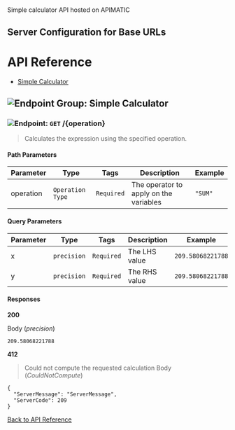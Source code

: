 # 

Simple calculator API hosted on APIMATIC



## Server Configuration for Base URLs







# <a name="api_reference"></a>API Reference

* [Simple Calculator](#simple_calculator)

## <a name="simple_calculator"></a>![Endpoint Group: ](https://apidocs.io/img/class.png "Simple Calculator") Simple Calculator


### <a name="calculate"></a>![Endpoint: ](https://apidocs.io/img/method.png "Calculate") `GET` /{operation}

> Calculates the expression using the specified operation.



#### Path Parameters
| Parameter | Type | Tags | Description | Example |
|-----------|------| ---- |-------------| ------- |
| operation | `Operation Type` |  ``` Required ```  | The operator to apply on the variables | `"SUM"` | 

#### Query Parameters
| Parameter | Type | Tags | Description | Example |
|-----------|------| ---- |-------------| ------- |
| x | `precision` |  ``` Required ```  | The LHS value | `209.58068221788` | 
| y | `precision` |  ``` Required ```  | The RHS value | `209.58068221788` | 

#### Responses
**200** 

Body (_precision_) 
```
209.58068221788
```


**412** 

> Could not compute the requested calculation
Body (_CouldNotCompute_) 
```
{
  "ServerMessage": "ServerMessage",
  "ServerCode": 209
}
```


[Back to API Reference](#api_reference)

